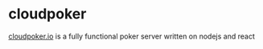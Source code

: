 # cloudpoker

[cloudpoker.io](cloudpoker.io) is a fully functional poker server written on nodejs and react
